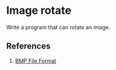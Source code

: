 # Image rotate

Write a program that can rotate an image.

## References

1. [BMP File Format](https://en.wikipedia.org/wiki/BMP_file_format)
